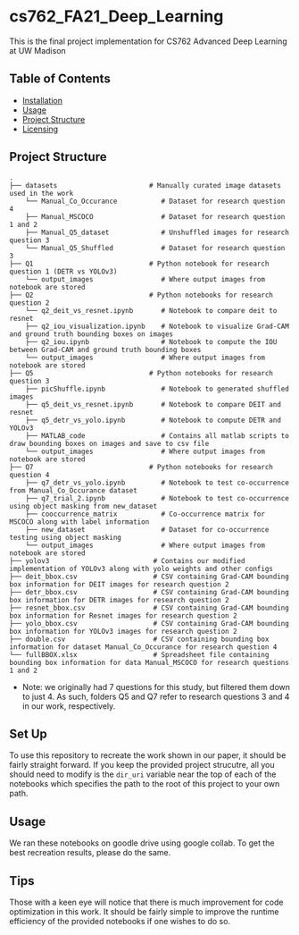 # cs762_FA21_Deep_Learning
This is the final project implementation for CS762 Advanced Deep Learning at UW Madison

## Table of Contents
* [Installation](#installation)
* [Usage](#usage)
* [Project Structure](#project-structure)
* [Licensing](#licensing)

## Project Structure
    .
    ├── datasets                       # Manually curated image datasets used in the work
        └── Manual_Co_Occurance           # Dataset for research question 4
        ├── Manual_MSCOCO                 # Dataset for research question 1 and 2
        ├── Manual_Q5_dataset             # Unshuffled images for research question 3
        └── Manual_Q5_Shuffled            # Dataset for research question 3
    ├── Q1                             # Python notebook for research question 1 (DETR vs YOLOv3)
        └── output_images                 # Where output images from notebook are stored
    ├── Q2                             # Python notebooks for research question 2
        └── q2_deit_vs_resnet.ipynb       # Notebook to compare deit to resnet
        ├── q2_iou_visualization.ipynb    # Notebook to visualize Grad-CAM and ground truth bounding boxes on images
        ├── q2_iou.ipynb                  # Notebook to compute the IOU between Grad-CAM and ground truth bounding boxes
        └── output_images                 # Where output images from notebook are stored
    ├── Q5                             # Python notebooks for research question 3
        ├── picShuffle.ipynb              # Notebook to generated shuffled images
        ├── q5_deit_vs_resnet.ipynb       # Notebook to compare DEIT and resnet
        ├── q5_detr_vs_yolo.ipynb         # Notebook to compute DETR and YOLOv3
        ├── MATLAB_code                   # Contains all matlab scripts to draw bounding boxes on images and save to csv file
        └── output_images                 # Where output images from notebook are stored
    ├── Q7                             # Python notebooks for research question 4
        ├── q7_detr_vs_yolo.ipynb         # Notebook to test co-occurrence from Manual_Co_Occurance dataset
        ├── q7_trial_2.ipynb              # Notebook to test co-occurrence using object masking from new_dataset
        ├── cooccurrence_matrix           # Co-occurrence matrix for MSCOCO along with label information
        ├── new_dataset                   # Dataset for co-occurrence testing using object masking
        └── output_images                 # Where output images from notebook are stored
    ├── yolov3                          # Contains our modified implementation of YOLOv3 along with yolo weights and other configs
    ├── deit_bbox.csv                   # CSV containing Grad-CAM bounding box information for DEIT images for research question 2
    ├── detr_bbox.csv                   # CSV containing Grad-CAM bounding box information for DETR images for research question 2
    ├── resnet_bbox.csv                 # CSV containing Grad-CAM bounding box information for Resnet images for research question 2
    ├── yolo_bbox.csv                   # CSV containing Grad-CAM bounding box information for YOLOv3 images for research question 2
    ├── double.csv                      # CSV containing bounding box information for dataset Manual_Co_Occurance for research question 4
    └── fullBBOX.xlsx                   # Spreadsheet file containing bounding box information for data Manual_MSCOCO for research questions 1 and 2

* Note: we originally had 7 questions for this study, but filtered them
  down to just 4. As such, folders Q5 and Q7 refer to research questions 3
  and 4 in our work, respectively.

## Set Up
To use this repository to recreate the work shown in our paper, it should be fairly straight forward.
If you keep the provided project strucutre, all you should need to modify is the `dir_uri` variable near the
top of each of the notebooks which specifies the path to the root of this project to your own path.

## Usage
We ran these notebooks on goodle drive using google collab. To get the best recreation results, please do the same.

## Tips
Those with a keen eye will notice that there is much improvement for code optimization in this work.
It should be fairly simple to improve the runtime efficiency of the provided notebooks if one wishes to do so.
